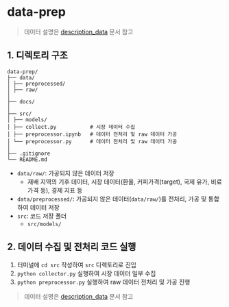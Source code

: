 # data-prep

> 데이터 설명은 [description_data](https://github.com/MJU-Capstone-2025/data-prep/blob/preprocessing/docs/description_data.md) 문서 참고

## 1. 디렉토리 구조

```
data-prep/
├── data/
│ ├── preprocessed/
│ ├── raw/
│
├── docs/
│
├── src/
│ ├── models/
│ ├── collect.py           # 시장 데이터 수집
│ ├── preprocessor.ipynb   # 데이터 전처리 및 raw 데이터 가공
│ └── preprocessor.py      # 데이터 전처리 및 raw 데이터 가공
│
├── .gitignore
└── README.md
```

-   `data/raw/`: 가공되지 않은 데이터 저장
    -   재배 지역의 기후 데이터, 시장 데이터(환율, 커피가격(target), 국제 유가, 비료 가격 등), 경제 지표 등
-   `data/preprocessed/`: 가공되지 않은 데이터(`data/raw/`)를 전처리, 가공 및 통합하여 데이터 저장
-   `src`: 코드 저장 폴더
    -   `src/models/`

## 2. 데이터 수집 및 전처리 코드 실행

1. 터미널에 `cd src` 작성하여 `src` 디렉토리로 진입
2. `python collector.py` 실행하여 시장 데이터 일부 수집
3. `python preprocessor.py` 실행하여 raw 데이터 전처리 및 가공 진행

> 데이터 설명은 [description_data](https://github.com/MJU-Capstone-2025/data-prep/blob/preprocessing/docs/description_data.md) 문서 참고
